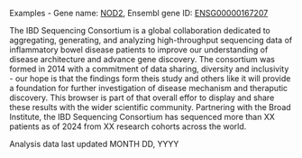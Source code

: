 Examples - Gene name: [NOD2](/gene/ENSG00000167207), Ensembl gene ID: [ENSG00000167207](/gene/ENSG00000167207)

The IBD Sequencing Consortium is a global collaboration dedicated to aggregating, generating, and analyzing high-throughput sequencing data of inflammatory bowel disease patients to improve our understanding of disease architecture and advance gene discovery. The consortium was formed in 2014 with a commitment of data sharing, diversity and inclusivity - our hope is that the findings form theis study and others like it will provide a foundation for further investigation of disease mechanism and theraputic discovery.  This browser is part of that overall effor to display and share these results with the wider scientific community.  Partnering with the Broad Institute, the IBD Sequencing Consortium has sequenced more than XX patients as of 2024 from XX research cohorts across the world.

Analysis data last updated MONTH DD, YYYY
